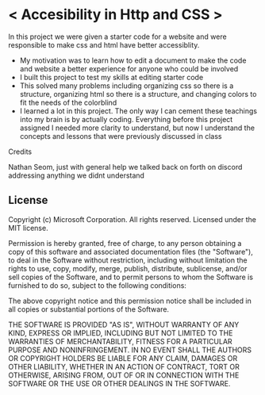 # < Accesibility in Http and CSS >

In this project we were given a starter code for a website and were responsible to make css and html have better accessiblity.

  - My motivation was to learn how to edit a document to make the code and website a better experience for anyone who could be involved
  - I built this project to test my skills at editing starter code
  - This solved many problems including organizing css so there is a structure, organizing html so there is a structure, and changing colors to fit the needs of the            colorblind
  - I learned a lot in this project. The only way I can cement these teachings into my brain is by actually coding. Everything before this project assigned I needed more       clarity to understand, but now I understand the concepts and lessons that were previously discussed in class

Credits

Nathan Seom, just with general help we talked back on forth on discord addressing anything we didnt understand

## License

Copyright (c) Microsoft Corporation. All rights reserved.
Licensed under the MIT license.

Permission is hereby granted, free of charge, to any person obtaining a copy
of this software and associated documentation files (the "Software"), to deal
in the Software without restriction, including without limitation the rights
to use, copy, modify, merge, publish, distribute, sublicense, and/or sell
copies of the Software, and to permit persons to whom the Software is
furnished to do so, subject to the following conditions:

The above copyright notice and this permission notice shall be included in all
copies or substantial portions of the Software.

THE SOFTWARE IS PROVIDED "AS IS", WITHOUT WARRANTY OF ANY KIND, EXPRESS OR
IMPLIED, INCLUDING BUT NOT LIMITED TO THE WARRANTIES OF MERCHANTABILITY,
FITNESS FOR A PARTICULAR PURPOSE AND NONINFRINGEMENT. IN NO EVENT SHALL THE
AUTHORS OR COPYRIGHT HOLDERS BE LIABLE FOR ANY CLAIM, DAMAGES OR OTHER
LIABILITY, WHETHER IN AN ACTION OF CONTRACT, TORT OR OTHERWISE, ARISING FROM,
OUT OF OR IN CONNECTION WITH THE SOFTWARE OR THE USE OR OTHER DEALINGS IN THE
SOFTWARE.
